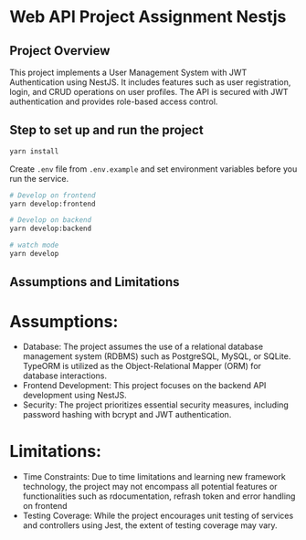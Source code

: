 # Web API Project Assignment Nestjs

## Project Overview

This project implements a User Management System with JWT Authentication using NestJS.
It includes features such as user registration, login, and CRUD operations on user profiles.
The API is secured with JWT authentication and provides role-based access control.

## Step to set up and run the project

```bash
yarn install
```

Create `.env` file from `.env.example` and set environment variables before you run the service.

```bash
# Develop on frontend
yarn develop:frontend

# Develop on backend
yarn develop:backend

# watch mode
yarn develop
```

## Assumptions and Limitations

# Assumptions:

- Database: The project assumes the use of a relational database management system (RDBMS) such as PostgreSQL, MySQL, or SQLite. TypeORM is utilized as the Object-Relational Mapper (ORM) for database interactions.
- Frontend Development: This project focuses on the backend API development using NestJS.
- Security: The project prioritizes essential security measures, including password hashing with bcrypt and JWT authentication.

# Limitations:

- Time Constraints: Due to time limitations and learning new framework technology, the project may not encompass all potential features or functionalities such as rdocumentation, refrash token and error handling on frontend
- Testing Coverage: While the project encourages unit testing of services and controllers using Jest, the extent of testing coverage may vary.
